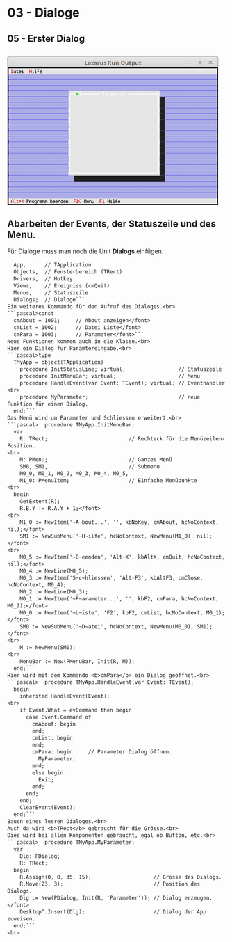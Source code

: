 # 03 - Dialoge
## 05 - Erster Dialog
<img src="image.png" alt="Selfhtml"><br><br>
Abarbeiten der Events, der Statuszeile und des Menu.<br>
---
Für Dialoge muss man noch die Unit <b>Dialogs</b> einfügen.<br>
```pascal>uses
  App,      // TApplication
  Objects,  // Fensterbereich (TRect)
  Drivers,  // Hotkey
  Views,    // Ereigniss (cmQuit)
  Menus,    // Statuszeile
  Dialogs;  // Dialoge```
Ein weiteres Kommando für den Aufruf des Dialoges.<br>
```pascal>const
  cmAbout = 1001;     // About anzeigen</font>
  cmList = 1002;      // Datei Liste</font>
  cmPara = 1003;      // Parameter</font>```
Neue Funktionen kommen auch in die Klasse.<br>
Hier ein Dialog für Paramtereingabe.<br>
```pascal>type
  TMyApp = object(TApplication)
    procedure InitStatusLine; virtual;                 // Statuszeile
    procedure InitMenuBar; virtual;                    // Menü
    procedure HandleEvent(var Event: TEvent); virtual; // Eventhandler
<br>
    procedure MyParameter;                             // neue Funktion für einen Dialog.
  end;```
Das Menü wird um Parameter und Schliessen erweitert.<br>
```pascal>  procedure TMyApp.InitMenuBar;
  var
    R: TRect;                          // Rechteck für die Menüzeilen-Position.
<br>
    M: PMenu;                          // Ganzes Menü
    SM0, SM1,                          // Submenu
    M0_0, M0_1, M0_2, M0_3, M0_4, M0_5,
    M1_0: PMenuItem;                   // Einfache Menüpunkte
<br>
  begin
    GetExtent(R);
    R.B.Y := R.A.Y + 1;</font>
<br>
    M1_0 := NewItem('~A~bout...', '', kbNoKey, cmAbout, hcNoContext, nil);</font>
    SM1 := NewSubMenu('~H~ilfe', hcNoContext, NewMenu(M1_0), nil);</font>
<br>
    M0_5 := NewItem('~B~eenden', 'Alt-X', kbAltX, cmQuit, hcNoContext, nil);</font>
    M0_4 := NewLine(M0_5);
    M0_3 := NewItem('S~c~hliessen', 'Alt-F3', kbAltF3, cmClose, hcNoContext, M0_4);
    M0_2 := NewLine(M0_3);
    M0_1 := NewItem('~P~arameter...', '', kbF2, cmPara, hcNoContext, M0_2);</font>
    M0_0 := NewItem('~L~iste', 'F2', kbF2, cmList, hcNoContext, M0_1);</font>
    SM0 := NewSubMenu('~D~atei', hcNoContext, NewMenu(M0_0), SM1);</font>
<br>
    M := NewMenu(SM0);
<br>
    MenuBar := New(PMenuBar, Init(R, M));
  end;```
Hier wird mit dem Kommando <b>cmPara</b> ein Dialog geöffnet.<br>
```pascal>  procedure TMyApp.HandleEvent(var Event: TEvent);
  begin
    inherited HandleEvent(Event);
<br>
    if Event.What = evCommand then begin
      case Event.Command of
        cmAbout: begin
        end;
        cmList: begin
        end;
        cmPara: begin     // Parameter Dialog öffnen.
          MyParameter;
        end;
        else begin
          Exit;
        end;
      end;
    end;
    ClearEvent(Event);
  end;```
Bauen eines leeren Dialoges.<br>
Auch da wird <b>TRect</b> gebraucht für die Grösse.<br>
Dies wird bei allen Komponenten gebraucht, egal ob Button, etc.<br>
```pascal>  procedure TMyApp.MyParameter;
  var
    Dlg: PDialog;
    R: TRect;
  begin
    R.Assign(0, 0, 35, 15);                    // Grösse des Dialogs.
    R.Move(23, 3);                             // Position des Dialogs.
    Dlg := New(PDialog, Init(R, 'Parameter')); // Dialog erzeugen.</font>
    Desktop^.Insert(Dlg);                      // Dialog der App zuweisen.
  end;```
<br>
